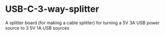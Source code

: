 # USB-C-3-way-splitter
 A splitter board (for making a cable splitter) for turning a 5V 3A USB power source to 3 5V 1A USB sources 
